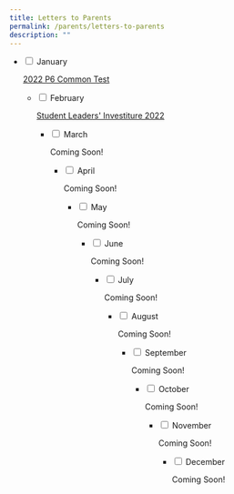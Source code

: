 ```yaml
---
title: Letters to Parents
permalink: /parents/letters-to-parents
description: ""
---
```

<ul class="jekyllcodex_accordion">
  <li>
    <input type="checkbox" id="accordion1">
    <label for="accordion1">January</label>
    <div>
      <p><a href="https://andersonpri.moe.edu.sg/qql/slot/u196/2022/2022%20P6%20Class%20Tests.pdf" target="_blank" rel="noopener">2022 P6 Common Test</a></p>
    </div>
</li>
	<ul class="jekyllcodex_accordion">
  <li>
    <input type="checkbox" id="accordion2">
    <label for="accordion2">February</label>
    <div>
      <p><a href="https://youtu.be/Xzjbbn3H3tg" target="">Student Leaders' Investiture 2022</a></p>
    </div>
	</li>
		<ul class="jekyllcodex_accordion">
  <li>
    <input type="checkbox" id="accordion3">
    <label for="accordion3">March</label>
    <div>
      <p>Coming Soon!</p>
    </div>
	</li>
		<ul class="jekyllcodex_accordion">
  <li>
    <input type="checkbox" id="accordion4">
    <label for="accordion4">April</label>
    <div>
      <p>Coming Soon!</p>
    </div>
	</li>		
		<ul class="jekyllcodex_accordion">
  <li>
    <input type="checkbox" id="accordion5">
    <label for="accordion5">May</label>
    <div>
      <p>Coming Soon!</p>
    </div>
	</li>
		<ul class="jekyllcodex_accordion">
  <li>
    <input type="checkbox" id="accordion6">
    <label for="accordion6">June</label>
    <div>
      <p>Coming Soon!</p>
    </div>
	</li>
				<ul class="jekyllcodex_accordion">
  <li>
    <input type="checkbox" id="accordion7">
    <label for="accordion7">July</label>
    <div>
      <p>Coming Soon!</p>
    </div>
	</li>
			<ul class="jekyllcodex_accordion">
  <li>
    <input type="checkbox" id="accordion8">
    <label for="accordion8">August</label>
    <div>
      <p>Coming Soon!</p>
    </div>
	</li>
					<ul class="jekyllcodex_accordion">
  <li>
    <input type="checkbox" id="accordion9">
    <label for="accordion9">September</label>
    <div>
      <p>Coming Soon!</p>
    </div>
	</li>
		 <ul class="jekyllcodex_accordion">
  <li>
    <input type="checkbox" id="accordion10">
    <label for="accordion10">October</label>
    <div>
      <p>Coming Soon!</p>
    </div>
	</li>
		<ul class="jekyllcodex_accordion">
  <li>
    <input type="checkbox" id="accordion11">
    <label for="accordion11">November</label>
    <div>
      <p>Coming Soon!</p>
    </div>
	</li>
		<ul class="jekyllcodex_accordion">
  <li>
    <input type="checkbox" id="accordion12">
    <label for="accordion12">December</label>
    <div>
      <p>Coming Soon!</p>
    </div>
	</li>